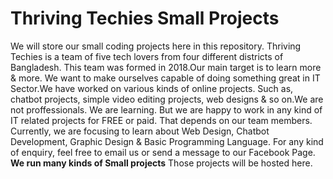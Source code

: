 # Thriving Techies Small Projects
We will store our small coding projects here in this repository.
Thriving Techies is a team of five tech lovers from four different districts of Bangladesh. This team was formed in 2018.Our main target is to learn more & more. We want to make ourselves capable of doing something great in IT Sector.We have worked on various kinds of online projects. Such as, chatbot projects, simple video editing projects, web designs & so on.We are not proffessionals. We are learning. But we are happy to work in any kind of IT related projects for FREE or paid. That depends on our team members.
Currently, we are focusing to learn about Web Design, Chatbot Development, Graphic Design & Basic Programming Language. For any kind of enquiry, feel free to email us or send a message to our Facebook Page.
<b> We run many kinds of Small projects</b> Those projects will be hosted here. 

 

